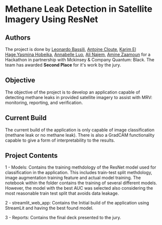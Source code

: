 # Methane Leak Detection in Satellite Imagery Using ResNet 
## Authors
The project is done by [Leonardo Bassili](https://github.com/leobas0), [Antoine Cloute](https://github.com/AntAI-git), [Karim El Hage](https://github.com/karimelhage),[Yasmina Hobeika](https://github.com/yasminahobeika), [Annabelle Luo](https://github.com/annabelleluo), [Ali Najem](https://github.com/najemali), [Amine Zaamoun](https://github.com/Zaamine) for a  Hackathon in partnership with Mckinsey & Company Quantum: Black. The team has awarded **Second Place** for it's work by the jury.

## Objective
The objective of the project is to develop an application capable of detecting methane leaks in provided satellite imagery  to assist with MRV: monitoring, reporting, and verification.

## Current Build
The current build of the application is only capable of image classification (methane leak or no methane leak). There is also a GradCAM functionality capable to give a form of interpretability to the results.

## Project Contents

1 - Models: Contains the training methdology of the ResNet model used for classification in the application. This includes train-test split methdology, image augmentation training feature and actual model training. The notebook within the folder contains the training of several different models. However, the model with the best AUC was selected also considering the most reasonable train test split that avoids data leakage.

2 - streamlit_web_app: Contains the Initial build of the application using StreamLit and having the best found model.

3 - Reports: Contains the final deck presented to the jury. 
